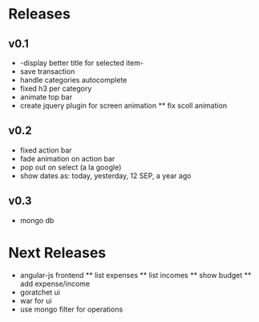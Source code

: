 # Releases
## v0.1

* -display better title for selected item-
* save transaction
* handle categories autocomplete
* fixed h3 per category
* animate top bar
* create jquery plugin for screen animation
** fix scoll animation

## v0.2
 
* fixed action bar
* fade animation on action bar
* pop out on select (a la google)
* show dates as: today, yesterday, 12 SEP, a year ago

## v0.3
 
* mongo db

# Next Releases

* angular-js frontend
** list expenses
** list incomes
** show budget
** add expense/income
* goratchet ui
* war for ui
* use mongo filter for operations 
 